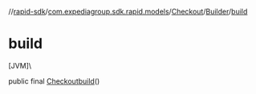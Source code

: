 //[rapid-sdk](../../../../index.md)/[com.expediagroup.sdk.rapid.models](../../index.md)/[Checkout](../index.md)/[Builder](index.md)/[build](build.md)

# build

[JVM]\

public final [Checkout](../index.md)[build](build.md)()
